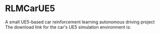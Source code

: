 # RLMCarUE5
A small UE5-based car reinforcement learning autonomous driving project
The download link for the car's UE5 simulation environment is: 

